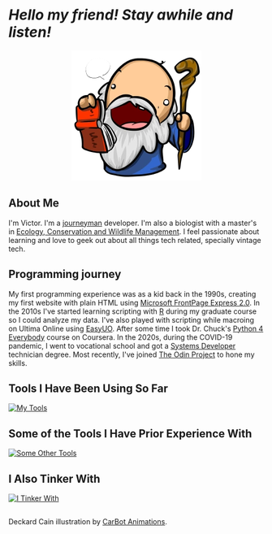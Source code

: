 # *Hello my friend! Stay awhile and listen!*


<div align="center">
  
![profile programming](.assets/carbot_deckardcain.png "Deckard Cain, from the Diablo game franchise")

</div>


## About Me

I'm Victor. I'm a [journeyman](https://en.wikipedia.org/wiki/Journeyman_(disambiguation)) developer. I'm  also a biologist with a master's in [Ecology, Conservation and Wildlife Management](https://www.ufmg.br/pos/ecologia/en/). I feel passionate about learning and love to geek out about all things tech related, specially vintage tech.

## Programming journey

My first programming experience was as a kid back in the 1990s, creating my first website with plain HTML using [Microsoft FrontPage Express 2.0](https://en.wikipedia.org/wiki/Microsoft_FrontPage). In the 2010s I've started learning scripting with [R](https://cran.r-project.org/) during my graduate course so I could analyze my data. I've also played with scripting while macroing on Ultima Online using [EasyUO](http://www.easyuo.com/). After some time I took Dr. Chuck's [Python 4 Everybody](https://www.py4e.com/) course on Coursera. In the 2020s, during the COVID-19 pandemic, I went to vocational school and got a [Systems Developer](https://www.fiemg.com.br/curso/curso-tecnico-em-desenvolvimento-de-sistemas/) technician degree. Most recently, I've joined [The Odin Project](https://www.theodinproject.com/) to hone my skills.

## Tools I Have Been Using So Far

[![My Tools](https://skillicons.dev/icons?i=html,css,js,git,github,vscode)](https://skillicons.dev)

## Some of the Tools I Have Prior Experience With

[![Some Other Tools](https://skillicons.dev/icons?i=r,latex,python)](https://skillicons.dev)

## I Also Tinker With

[![I Tinker With](https://skillicons.dev/icons?i=arduino,raspberrypi)](https://skillicons.dev)


##
Deckard Cain illustration by [CarBot Animations](https://carbotanimations.fandom.com/wiki/Deckard_Cain).